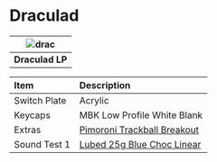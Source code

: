 # Draculad
|![drac](https://user-images.githubusercontent.com/79617315/150625252-49b91670-e43a-40aa-9a17-efebccc50e19.jpg) |
|:--:|
|**Draculad LP**|

| Item | Description |
|:-|:-|
| Switch Plate | Acrylic |
| Keycaps | MBK Low Profile White Blank |
| Extras  | [Pimoroni Trackball Breakout](https://shop.pimoroni.com/products/trackball-breakout) |
| Sound Test 1 | [Lubed 25g Blue Choc Linear](https://youtu.be/ZY99X439vNk)|
